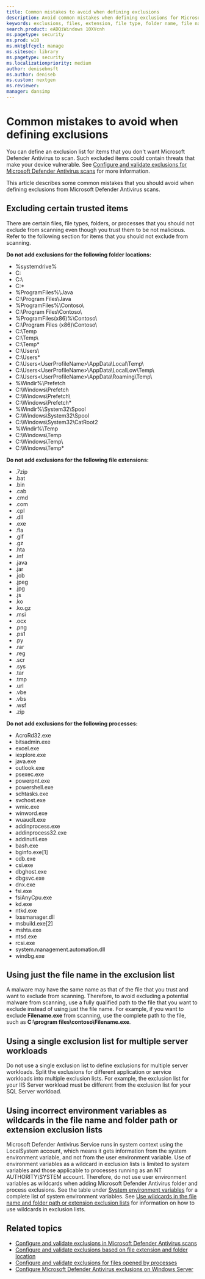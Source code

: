 ```yaml
---
title: Common mistakes to avoid when defining exclusions
description: Avoid common mistakes when defining exclusions for Microsoft Defender Antivirus scans.
keywords: exclusions, files, extension, file type, folder name, file name, scans
search.product: eADQiWindows 10XVcnh
ms.pagetype: security
ms.prod: w10
ms.mktglfcycl: manage
ms.sitesec: library
ms.pagetype: security
ms.localizationpriority: medium
author: denisebmsft
ms.author: deniseb
ms.custom: nextgen
ms.reviewer: 
manager: dansimp
---
```


# Common mistakes to avoid when defining exclusions
You can define an exclusion list for items that you don't want Microsoft Defender Antivirus to scan. Such excluded items could contain threats that make your device vulnerable. 
See [Configure and validate exclusions for Microsoft Defender Antivirus scans](configure-exclusions-microsoft-defender-antivirus.md) for more information.

This article describes some common mistakes that you should avoid when defining exclusions from Microsoft Defender Antivirus scans. 

## Excluding certain trusted items
There are certain files, file types, folders, or processes that you should not exclude from scanning even though you trust them to be not malicious. Refer to the following section for items that you should not exclude from scanning.

**Do not add exclusions for the following folder locations:**

- %systemdrive%
- C:
- C:\
- C:\*
- %ProgramFiles%\Java
- C:\Program Files\Java
- %ProgramFiles%\Contoso\
- C:\Program Files\Contoso\
- %ProgramFiles(x86)%\Contoso\
- C:\Program Files (x86)\Contoso\
- C:\Temp
- C:\Temp\
- C:\Temp\*
- C:\Users\
- C:\Users\*
- C:\Users\<UserProfileName>\AppData\Local\Temp\
- C:\Users\<UserProfileName>\AppData\LocalLow\Temp\
- C:\Users\<UserProfileName>\AppData\Roaming\Temp\
- %Windir%\Prefetch
- C:\Windows\Prefetch
- C:\Windows\Prefetch\
- C:\Windows\Prefetch\*
- %Windir%\System32\Spool
- C:\Windows\System32\Spool
- C:\Windows\System32\CatRoot2
- %Windir%\Temp
- C:\Windows\Temp
- C:\Windows\Temp\
- C:\Windows\Temp\*

**Do not add exclusions for the following file extensions:**  
- .7zip
- .bat
- .bin
- .cab
- .cmd
- .com
- .cpl
- .dll
- .exe
- .fla
- .gif
- .gz
- .hta
- .inf
- .java
- .jar
- .job
- .jpeg
- .jpg
- .js
- .ko
- .ko.gz
- .msi
- .ocx
- .png
- .ps1
- .py
- .rar
- .reg
- .scr
- .sys
- .tar
- .tmp
- .url
- .vbe
- .vbs
- .wsf
- .zip

**Do not add exclusions for the following processes:**  
- AcroRd32.exe
- bitsadmin.exe
- excel.exe
- iexplore.exe
- java.exe
- outlook.exe
- psexec.exe
- powerpnt.exe
- powershell.exe
- schtasks.exe
- svchost.exe
- wmic.exe
- winword.exe
- wuauclt.exe
- addinprocess.exe
- addinprocess32.exe
- addinutil.exe
- bash.exe
- bginfo.exe[1]
- cdb.exe
- csi.exe
- dbghost.exe
- dbgsvc.exe
- dnx.exe
- fsi.exe
- fsiAnyCpu.exe
- kd.exe
- ntkd.exe
- lxssmanager.dll
- msbuild.exe[2]
- mshta.exe
- ntsd.exe
- rcsi.exe
- system.management.automation.dll
- windbg.exe

## Using just the file name in the exclusion list
A malware may have the same name as that of the file that you trust and want to exclude from scanning. Therefore, to avoid excluding a potential malware from scanning, use a fully qualified path to the file that you want to exclude instead of using just the file name. For example, if you want to exclude **Filename.exe** from scanning, use the complete path to the file, such as **C:\program files\contoso\Filename.exe**.

## Using a single exclusion list for multiple server workloads
Do not use a single exclusion list to define exclusions for multiple server workloads. Split the exclusions for different application or service workloads into multiple exclusion lists. For example, the exclusion list for your IIS Server workload must be different from the exclusion list for your SQL Server workload.

## Using incorrect environment variables as wildcards in the file name and folder path or extension exclusion lists
Microsoft Defender Antivirus Service runs in system context using the LocalSystem account, which means it gets information from the system environment variable, and not from the user environment variable. Use of environment variables as a wildcard in exclusion lists is limited to system variables and those applicable to processes running as an NT AUTHORITY\SYSTEM account. Therefore, do not use user environment variables as wildcards when adding Microsoft Defender Antivirus folder and process exclusions. See the table under [System environment variables](configure-extension-file-exclusions-microsoft-defender-antivirus.md#system-environment-variables) for a complete list of system environment variables.
See [Use wildcards in the file name and folder path or extension exclusion lists](configure-extension-file-exclusions-microsoft-defender-antivirus.md#use-wildcards-in-the-file-name-and-folder-path-or-extension-exclusion-lists) for information on how to use wildcards in exclusion lists.

## Related topics

- [Configure and validate exclusions in Microsoft Defender Antivirus scans](configure-exclusions-microsoft-defender-antivirus.md)
- [Configure and validate exclusions based on file extension and folder location](configure-extension-file-exclusions-microsoft-defender-antivirus.md)
- [Configure and validate exclusions for files opened by processes](configure-process-opened-file-exclusions-microsoft-defender-antivirus.md)
- [Configure Microsoft Defender Antivirus exclusions on Windows Server](configure-server-exclusions-microsoft-defender-antivirus.md)
